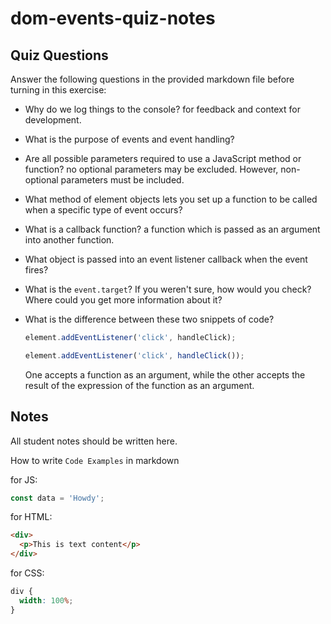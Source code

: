 # dom-events-quiz-notes

## Quiz Questions

Answer the following questions in the provided markdown file before turning in this exercise:

- Why do we log things to the console?
  for feedback and context for development.
- What is the purpose of events and event handling?

- Are all possible parameters required to use a JavaScript method or function?
  no optional parameters may be excluded. However, non-optional parameters must be included.
- What method of element objects lets you set up a function to be called when a specific type of event occurs?

- What is a callback function?
  a function which is passed as an argument into another function.
- What object is passed into an event listener callback when the event fires?

- What is the `event.target`? If you weren't sure, how would you check? Where could you get more information about it?

- What is the difference between these two snippets of code?

  ```js
  element.addEventListener('click', handleClick);
  ```

  ```js
  element.addEventListener('click', handleClick());
  ```

  One accepts a function as an argument, while the other accepts the result of the expression of the function as an argument.

## Notes

All student notes should be written here.

How to write `Code Examples` in markdown

for JS:

```javascript
const data = 'Howdy';
```

for HTML:

```html
<div>
  <p>This is text content</p>
</div>
```

for CSS:

```css
div {
  width: 100%;
}
```
